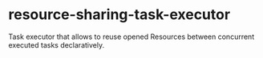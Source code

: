 # resource-sharing-task-executor
Task executor that allows to reuse opened Resources between concurrent executed tasks declaratively.
